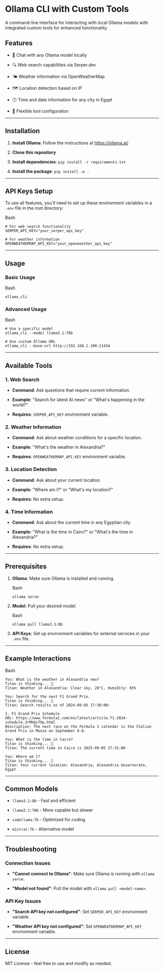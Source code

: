 Ollama CLI with Custom Tools
============================

A command-line interface for interacting with local Ollama models with integrated custom tools for enhanced functionality.

Features
--------

-   🤖  Chat with any Ollama model locally

-   🔍 Web search capabilities via Serper.dev

-   🌤️ Weather information via OpenWeatherMap

-   🗺️ Location detection based on IP

-   🕒 Time and date information for any city in Egypt

-   🔧 Flexible tool configuration

* * * * *

Installation
------------

1.  **Install Ollama**: Follow the instructions at <https://ollama.ai/>

2.  **Clone this repository**

3.  **Install dependencies**: `pip install -r requirements.txt`

4.  **Install the package**: `pip install -e .`

* * * * *

API Keys Setup
--------------

To use all features, you'll need to set up these environment variables in a `.env` file in the root directory:

Bash

```
# For web search functionality
SERPER_API_KEY="your_serper_api_key"

# For weather information
OPENWEATHERMAP_API_KEY="your_openweather_api_key"

```

* * * * *

Usage
-----

### Basic Usage

Bash

```
ollama_cli

```

### Advanced Usage

Bash

```
# Use a specific model
ollama_cli --model llama3.1:70b

# Use custom Ollama URL
ollama_cli --base-url http://192.168.1.100:11434

```

* * * * *

Available Tools
---------------

### 1\. Web Search

-   **Command**: Ask questions that require current information.

-   **Example**: "Search for latest AI news" or "What's happening in the world?"

-   **Requires**: `SERPER_API_KEY` environment variable.

### 2\. Weather Information

-   **Command**: Ask about weather conditions for a specific location.

-   **Example**: "What's the weather in Alexandria?"

-   **Requires**: `OPENWEATHERMAP_API_KEY` environment variable.

### 3\. Location Detection

-   **Command**: Ask about your current location.

-   **Example**: "Where am I?" or "What's my location?"

-   **Requires**: No extra setup.

### 4\. Time Information

-   **Command**: Ask about the current time in any Egyptian city.

-   **Example**: "What is the time in Cairo?" or "What's the time in Alexandria?"

-   **Requires**: No extra setup.

* * * * *

Prerequisites
-------------

1.  **Ollama**: Make sure Ollama is installed and running.

    Bash

    ```
    ollama serve

    ```

2.  **Model**: Pull your desired model.

    Bash

    ```
    ollama pull llama3.1:8b

    ```

3.  **API Keys**: Set up environment variables for external services in your `.env` file.

* * * * *

Example Interactions
--------------------

Bash

```
You: What is the weather in Alexandria now?
Titan is thinking... 🧠
Titan: Weather in Alexandria: Clear sky, 28°C, Humidity: 65%

You: Search for the next F1 Grand Prix.
Titan is thinking... 🧠
Titan: Search results as of 2024-09-05 17:30:00:

1. F1 Grand Prix Schedule
URL: https://www.formula1.com/en/latest/article.f1-2024-schedule.3rMhQxT9p.html
Description: The next race on the Formula 1 calendar is the Italian Grand Prix in Monza on September 6-8.

You: What is the time in Cairo?
Titan is thinking... 🧠
Titan: The current time in Cairo is 2025-09-05 17:31:00

You: Where am I?
Titan is thinking... 🧠
Titan: Your current location: Alexandria, Alexandria Governorate, Egypt

```

* * * * *

Common Models
-------------

-   `llama3.1:8b` - Fast and efficient

-   `llama3.1:70b` - More capable but slower

-   `codellama:7b` - Optimized for coding

-   `mistral:7b` - Alternative model

* * * * *

Troubleshooting
---------------

### Connection Issues

-   **"Cannot connect to Ollama"**: Make sure Ollama is running with `ollama serve`.

-   **"Model not found"**: Pull the model with `ollama pull <model-name>`.

### API Key Issues

-   **"Search API key not configured"**: Set `SERPER_API_KEY` environment variable.

-   **"Weather API key not configured"**: Set `OPENWEATHERMAP_API_KEY` environment variable.

* * * * *

License
-------

MIT License - feel free to use and modify as needed.